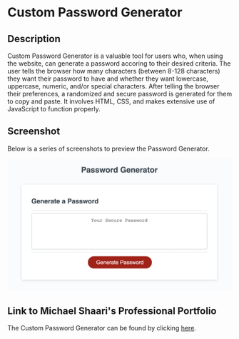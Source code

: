 # Custom Password Generator

## Description

Custom Password Generator is a valuable tool for users who, when using the website, can generate a password accoring to their desired criteria. The user tells the browser how many characters (between 8-128 characters) they want their password to have and whether they want lowercase, uppercase, numeric, and/or special characters. After telling the browser their preferences, a randomized and secure password is generated for them to copy and paste. It involves HTML, CSS, and makes extensive use of JavaScript to function properly.

## Screenshot

Below is a series of screenshots to preview the Password Generator.

![Main site](Assets/Images/Password-Generator.png)

## Link to Michael Shaari's Professional Portfolio

The Custom Password Generator can be found by clicking [here](https://mshaari.github.io/module-3-challenge/).